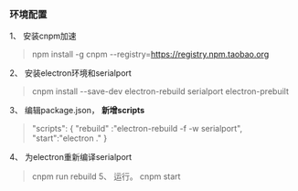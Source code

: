 ### 环境配置

1、 安装cnpm加速

> npm install -g cnpm --registry=https://registry.npm.taobao.org

2、 安装electron环境和serialport

> cnpm install --save-dev electron-rebuild serialport electron-prebuilt

3、 编辑package.json， **新增scripts**
 
> "scripts": {
>   "rebuild" :"electron-rebuild -f -w serialport",
>   "start":"electron ."
> }

4、 为electron重新编译serialport
> cnpm run rebuild
5、 运行。
> cnpm start